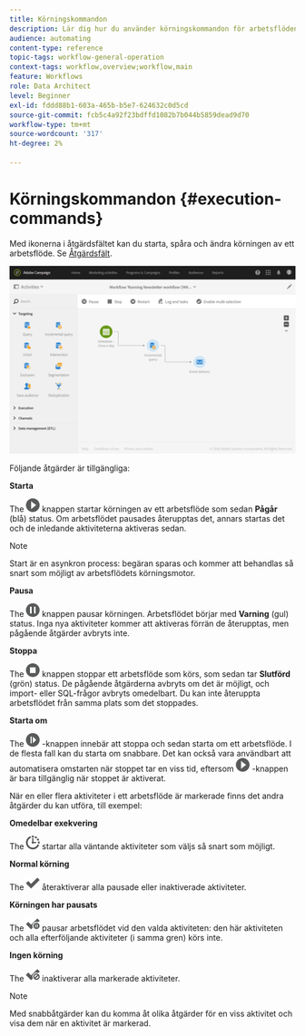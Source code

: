 ```yaml
---
title: Körningskommandon
description: Lär dig hur du använder körningskommandon för arbetsflöden.
audience: automating
content-type: reference
topic-tags: workflow-general-operation
context-tags: workflow,overview;workflow,main
feature: Workflows
role: Data Architect
level: Beginner
exl-id: fddd88b1-603a-465b-b5e7-624632c0d5cd
source-git-commit: fcb5c4a92f23bdffd1082b7b044b5859dead9d70
workflow-type: tm+mt
source-wordcount: '317'
ht-degree: 2%

---
```


# Körningskommandon {#execution-commands}

Med ikonerna i åtgärdsfältet kan du starta, spåra och ändra körningen av ett arbetsflöde. Se [Åtgärdsfält](../../automating/using/workflow-interface.md#action-bar).

![](assets/wkf_execution_2.png)

Följande åtgärder är tillgängliga:

**Starta**

The ![](assets/play_darkgrey-24px.png) knappen startar körningen av ett arbetsflöde som sedan **Pågår** (blå) status. Om arbetsflödet pausades återupptas det, annars startas det och de inledande aktiviteterna aktiveras sedan.

>[!NOTE]
>
>Start är en asynkron process: begäran sparas och kommer att behandlas så snart som möjligt av arbetsflödets körningsmotor.

**Pausa**

The ![](assets/pause_darkgrey-24px.png) knappen pausar körningen. Arbetsflödet börjar med **Varning** (gul) status. Inga nya aktiviteter kommer att aktiveras förrän de återupptas, men pågående åtgärder avbryts inte.

**Stoppa**

The ![](assets/stop_darkgrey-24px.png) knappen stoppar ett arbetsflöde som körs, som sedan tar **Slutförd** (grön) status. De pågående åtgärderna avbryts om det är möjligt, och import- eller SQL-frågor avbryts omedelbart. Du kan inte återuppta arbetsflödet från samma plats som det stoppades.

**Starta om**

The ![](assets/pauseplay_darkgrey-24px.png) -knappen innebär att stoppa och sedan starta om ett arbetsflöde. I de flesta fall kan du starta om snabbare. Det kan också vara användbart att automatisera omstarten när stoppet tar en viss tid, eftersom ![](assets/play_darkgrey-24px.png) -knappen är bara tillgänglig när stoppet är aktiverat.

När en eller flera aktiviteter i ett arbetsflöde är markerade finns det andra åtgärder du kan utföra, till exempel:

**Omedelbar exekvering**

The ![](assets/pending_darkgrey-24px.png) startar alla väntande aktiviteter som väljs så snart som möjligt.

**Normal körning**

The ![](assets/check_darkgrey-24px.png) återaktiverar alla pausade eller inaktiverade aktiviteter.

**Körningen har pausats**

The ![](assets/check_pause_darkgrey-24px.png) pausar arbetsflödet vid den valda aktiviteten: den här aktiviteten och alla efterföljande aktiviteter (i samma gren) körs inte.

**Ingen körning**

The ![](assets/checkdisable.png) inaktiverar alla markerade aktiviteter.

>[!NOTE]
>
>Med snabbåtgärder kan du komma åt olika åtgärder för en viss aktivitet och visa dem när en aktivitet är markerad.
